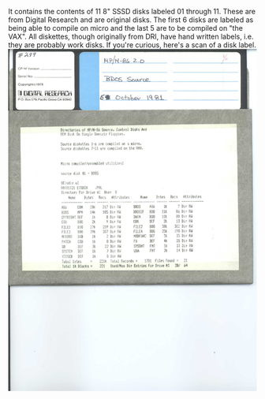 It contains the contents of 11 8" SSSD disks labeled 01 through 11. These are from Digital Research and are original disks. The first 6 disks are labeled as being able to compile on micro and the last 5 are to be compiled on "the VAX". All diskettes, though originally from DRI, have hand written labels, i.e. they are probably work disks. If you're curious, here's a scan of a disk label.
![Disk Label Scan](mpm8620_cover.jpg "Disk Label Scan")
